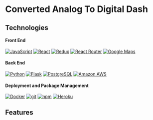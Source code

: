 # Converted Analog To Digital Dash


## Technologies

#### Front End

<a href="https://www.javascript.com/"><img alt="JavaScript" src="https://img.shields.io/badge/-JavaScript-F7DF1E?style=flat-square&logo=JavaScript&logoColor=black" /></a>
<a href="https://reactjs.org/"><img alt="React" src="https://img.shields.io/badge/-React-61DAFB?style=flat-square&logo=react&logoColor=black" /></a>
<a href="https://redux.js.org/"><img alt="Redux" src="https://img.shields.io/badge/-Redux-764ABC?style=flat-square&logo=Redux&logoColor=white" /></a>
<a href="https://reactrouter.com/"><img alt="React Router" src="https://img.shields.io/badge/-React%20Router-CA4245?style=flat-square&logo=React-Router&logoColor=white" /></a>
<a href="https://developers.google.com/maps"><img alt="Google Maps" src="https://img.shields.io/badge/-Google%20Maps-4285F4?style=flat-square&logo=Google%20Maps&logoColor=white" /></a>

#### Back End

<a href="https://www.python.org/"><img alt="Python" src="https://img.shields.io/badge/-Python-3776AB?style=flat-square&logo=Python&logoColor=white&" /></a>
<a href="https://flask.palletsprojects.com/en/1.1.x/"><img alt="Flask" src="https://img.shields.io/badge/-Flask-000000?style=flat-square&logo=Flask&logoColor=white" /></a>
<a href="https://www.postgresql.org/"><img alt="PostgreSQL" src="https://img.shields.io/badge/-PostgreSQL-336791?style=flat-square&logo=PostgreSQL&logoColor=white" /></a>
<a href="https://aws.amazon.com/"><img alt="Amazon AWS" src="https://img.shields.io/badge/-Amazon%20AWS-232F3E?style=flat-square&logo=Amazon%20AWS&logoColor=white" /></a>

#### Deployment and Package Management

<a href="https://docker.com/"><img alt="Docker" src="https://img.shields.io/badge/-Docker-2496ED?style=flat-square&logo=Docker&logoColor=white" /></a>
<a href="#"><img alt="git" src="https://img.shields.io/badge/-Git-F05032?style=flat-square&logo=git&logoColor=white" /></a>
<a href="https://www.npmjs.com/"><img alt="npm" src="https://img.shields.io/badge/-NPM-CB3837?style=flat-square&logo=npm&logoColor=white" /></a>
<a href="https://heroku.com/"><img alt="Heroku" src="https://img.shields.io/badge/-Heroku-430098?style=flat-square&logo=Heroku&logoColor=white" /></a>

## Features
